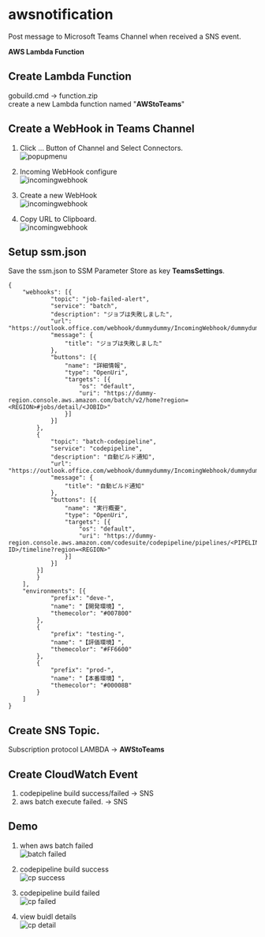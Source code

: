 # awsnotification
Post message to Microsoft Teams Channel when received a SNS event.

**AWS Lambda Function**
## Create Lambda Function
gobuild.cmd -> function.zip
<br>
create a new Lambda function named "**AWStoTeams**"

## Create a WebHook in Teams Channel
1. Click ... Button of Channel and Select Connectors.<br>
![popupmenu](https://github.com/cereskou/awsnotification/blob/main/images/popupmenu.png)

2. Incoming WebHook configure<br>
![incomingwebhook](https://github.com/cereskou/awsnotification/blob/main/images/webhook.png)

3. Create a new WebHook<br>
![incomingwebhook](https://github.com/cereskou/awsnotification/blob/main/images/incoming.png)

4. Copy URL to Clipboard.<br>
![incomingwebhook](https://github.com/cereskou/awsnotification/blob/main/images/incoming-done.png)

## Setup ssm.json
Save the ssm.json to SSM Parameter Store as key **TeamsSettings**.
```
{
	"webhooks": [{
            "topic": "job-failed-alert",
            "service": "batch",
			"description": "ジョブは失敗しました",
			"url": "https://outlook.office.com/webhook/dummydummy/IncomingWebhook/dummydummy",
			"message": {
				"title": "ジョブは失敗しました"
			},
			"buttons": [{
				"name": "詳細情報",
				"type": "OpenUri",
				"targets": [{
					"os": "default",
					"uri": "https://dummy-region.console.aws.amazon.com/batch/v2/home?region=<REGION>#jobs/detail/<JOBID>"
				}]
			}]
		},
		{
			"topic": "batch-codepipeline",
            "service": "codepipeline",
			"description": "自動ビルド通知",
			"url": "https://outlook.office.com/webhook/dummydummy/IncomingWebhook/dummydummy2",
			"message": {
				"title": "自動ビルド通知"
			},
			"buttons": [{
				"name": "実行概要",
				"type": "OpenUri",
				"targets": [{
					"os": "default",
					"uri": "https://dummy-region.console.aws.amazon.com/codesuite/codepipeline/pipelines/<PIPELINE>/executions/<EXECUTION-ID>/timeline?region=<REGION>"
				}]
			}]
		}]
		}
	],
	"environments": [{
			"prefix": "deve-",
			"name": "【開発環境】",
			"themecolor": "#007800"
		},
		{
			"prefix": "testing-",
			"name": "【評価環境】",
			"themecolor": "#FF6600"
		},
		{
			"prefix": "prod-",
			"name": "【本番環境】",
			"themecolor": "#00008B"
		}
	]
}
```

## Create SNS Topic.
Subscription protocol LAMBDA -> **AWStoTeams**

## Create CloudWatch Event
1. codepipeline build success/failed -> SNS
1. aws batch execute failed. -> SNS

## Demo
1. when aws batch failed<br>
![batch failed](https://github.com/cereskou/awsnotification/blob/main/images/batch-failed.png)

2. codepipeline build success<br>
![cp success](https://github.com/cereskou/awsnotification/blob/main/images/cp-success.png)

3. codepipeline build failed<br>
![cp failed](https://github.com/cereskou/awsnotification/blob/main/images/cp-failed.png)

4. view buidl details<br>
![cp detail](https://github.com/cereskou/awsnotification/blob/main/images/cp-detail.png)

